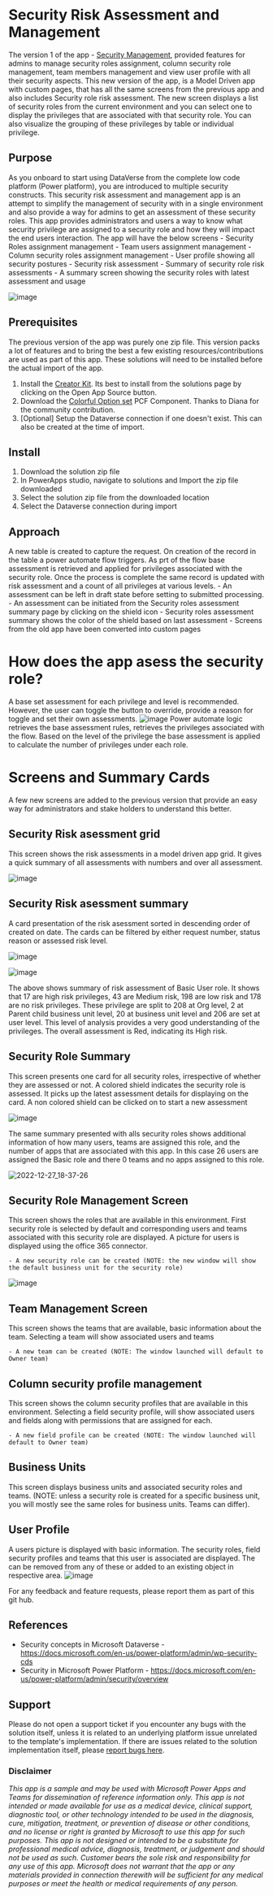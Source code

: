 
# Security Risk Assessment and Management
The version 1 of the app - [Security Management](https://github.com/microsoft/powerapps-tools/tree/master/Apps/Security%20Management), provided features for admins to manage security roles assignment, column security role management, team members management and view user profile with all their security aspects. This new version of the app, is a Model Driven app with custom pages, that has all the same screens from the previous app and also includes Security role risk assessment. The new screen displays a list of security roles from the current environment and you can select one to display the privileges that are associated with that security role. You can also visualize the grouping of these privileges by table or individual privilege. 

## Purpose
As you onboard to start using DataVerse from the complete low code platform (Power platform), you are introduced to multiple security constructs. This security risk assessment and management app is an attempt to simplify the management of security with in a single environment and also provide a way for admins to get an assessment of these security roles. This app provides administrators and users a way to know what security privilege are assigned to a security role and how they will impact the end users interaction. The app will have the below screens 
    - Security Roles assignment management
    - Team users assignment management
    - Column security roles assignment management
    - User profile showing all security postures
    - Security risk assessment 
    - Summary of security role risk assessments 
    - A summary screen showing the security roles with latest assessment and usage 

![image](https://user-images.githubusercontent.com/71347619/209739584-9a3a1a21-659d-4f7f-a0dc-0d72d6eab28f.png)

## Prerequisites
The previous version of the app was purely one zip file. This version packs a lot of features and to bring the best a few existing resources/contributions are used as part of this app. These solutions will need to be installed before the actual import of the app.  
1. Install the [Creator Kit](https://appsource.microsoft.com/en-US/marketplace/apps?product=power-platform&search=creator%20kit&page=1). Its best to install from the solutions page by clicking on the Open App Source  button. 
2. Download the [Colorful Option set](https://github.com/ORBISAG/ORBIS.PCF.ColorfulOptionset/releases) PCF Component. Thanks to Diana for the community contribution. 
2. [Optional] Setup the Dataverse connection if one doesn't exist. This can also be created at the time of import. 

## Install
1. Download the solution zip file 
2. In PowerApps studio, navigate to solutions and Import the zip file downloaded 
3. Select the solution zip file from the downloaded location
4. Select the Dataverse connection during import 

## Approach
A new table is created to capture the request. On creation of the record in the table a power automate flow triggers. As prt of the flow base assessment is retrieved and applied for privileges associated with the security role. Once the process is complete the same record is updated with risk assessment and a count of all privileges at various levels. 
    - An assessment can be left in draft state before setting to submitted processing. 
    - An assessment can be initiated from the Security roles assessment summary page by clicking on the shield icon
    - Security roles assessment summary shows the color of the shield based on last assessment
    - Screens from the old app have been converted into custom pages 

# How does the app asess the security role?
A base set assessment for each privilege and level is recommended. However, the user can toggle the button to override, provide a reason for toggle and set their own assessments. 
      ![image](https://user-images.githubusercontent.com/71347619/209748800-76f2c20a-91d5-4b5e-ad7b-9d9f5aba5cb5.png)
Power automate logic retrieves the base assessment rules, retrieves the privileges associated with the flow. Based on the level of the privilege the base assessment is applied to calculate the number of privileges under each role.
    
# Screens and Summary Cards 
A few new screens are added to the previous version that provide an easy way for administrators and stake holders to understand this better.   

## Security Risk asessment grid
This screen shows the risk assessments in a model driven app grid. It gives a quick summary of all assessments with numbers and over all assessment.  
 
 ![image](https://user-images.githubusercontent.com/71347619/209739333-67a1b02c-31e2-417e-9ff2-da58711288ce.png)

## Security Risk asessment summary
A card presentation of the risk asessment sorted in descending order of created on date. The cards can be filtered by either request number, status reason or assessed risk level. 

 ![image](https://user-images.githubusercontent.com/71347619/209747358-beb41ef2-5ae6-4bb8-ad1f-abe82e5dc113.png)

 ![image](https://user-images.githubusercontent.com/71347619/209746086-75a36b30-d27c-4e81-acde-9308aad91b51.png)
 
The above shows summary of risk assessment of Basic User role. It shows that 17 are high risk privileges, 43 are Medium risk, 198 are low risk and 178 are no risk privileges. These privilege are split to 208 at Org level,  2 at Parent child business unit level, 20 at business unit level and 206 are set at user level. This level of analysis provides a very good understanding of the privileges. The overall assessment is Red, indicating its High risk. 

## Security Role Summary
This screen presents one card for all security roles, irrespective of whether they are assessed or not. A colored shield indicates the security role is assessed. It picks up the latest assessment details for displaying on the card. A non colored shield can be clicked on to start a new assessment  


 ![image](https://user-images.githubusercontent.com/71347619/209746527-4cdfbcca-d418-4ebd-a3fd-6a194296099e.png)
 
The same summary presented with alls security roles shows additional information of how many users, teams are assigned this role, and the number of apps that are associated with this app. In this case 26 users are assigned the Basic role and there 0 teams and no apps assigned to this role. 

![2022-12-27_18-37-26](https://user-images.githubusercontent.com/71347619/209748544-b77b3583-9d30-494a-87ff-32f380512457.gif)

## Security Role Management Screen
This screen shows the roles that are available in this environment. First security role is selected by default and corresponding users and teams associated with this security role are displayed. A picture for users is displayed using the office 365 connector. 

    - A new security role can be created (NOTE: the new window will show the default business unit for the security role)
  ![image](https://user-images.githubusercontent.com/71347619/156307639-23fd7419-3290-4ebb-921d-d4e60aeb7bfa.png)

## Team Management Screen
This screen shows the teams that are available, basic information about the team. Selecting a team will show associated users and teams

    - A new team can be created (NOTE: The window launched will default to Owner team)

## Column security profile management
This screen shows the column security profiles that are available in this environment. Selecting a field security profile, will show associated users and fields along with permissions that are assigned for each.

    - A new field profile can be created (NOTE: The window launched will default to Owner team)

## Business Units
This screen displays business units and associated security roles and teams. (NOTE: unless a security role is created for a specific business unit, you will mostly see the same roles for business units. Teams can differ). 

## User Profile
A users picture is displayed with basic information. The security roles, field security profiles and teams that this user is associated are displayed. The can be removed from any of these or added to an existing object in respective area.
    ![image](https://user-images.githubusercontent.com/71347619/156307660-083ca6ef-135d-445c-a4ea-c6d40c21cd8e.png)

For any feedback and feature requests, please report them as part of this git hub. 

## References 
- Security concepts in Microsoft Dataverse - https://docs.microsoft.com/en-us/power-platform/admin/wp-security-cds
- Security in Microsoft Power Platform - https://docs.microsoft.com/en-us/power-platform/admin/security/overview

## Support
Please do not open a support ticket if you encounter any bugs with the solution itself, unless it is related to an underlying platform issue unrelated to the template's implementation. If there are issues related to the solution implementation itself, please [report bugs here](https://github.com/microsoft/powerapps-tools/issues/new?assignees=Ravi-Chada&labels=securitymgmt&template=-security-management-app--bug-report.md&title=%5BBUG%5D+Security+Management%3A+).

### Disclaimer
*This app is a sample and may be used with Microsoft Power Apps and Teams for dissemination of reference information only. This app is not intended or made available for use as a medical device, clinical support, diagnostic tool, or other technology intended to be used in the diagnosis, cure, mitigation, treatment, or prevention of disease or other conditions, and no license or right is granted by Microsoft to use this app for such purposes. This app is not designed or intended to be a substitute for professional medical advice, diagnosis, treatment, or judgement and should not be used as such. Customer bears the sole risk and responsibility for any use of this app. Microsoft does not warrant that the app or any materials provided in connection therewith will be sufficient for any medical purposes or meet the health or medical requirements of any person.*
